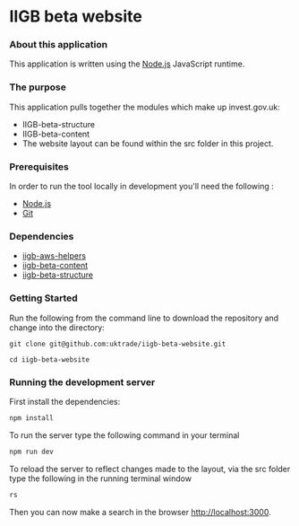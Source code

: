 
IIGB beta website
=====================

### About this application

This application is written using the [Node.js](https://nodejs.org/en/) JavaScript runtime.

### The purpose

This application pulls together the modules which make up invest.gov.uk:

- IIGB-beta-structure
- IIGB-beta-content
- The website layout can be found within the src folder in this project.


### Prerequisites

In order to run the tool locally in development you'll need the following :

- [Node.js](https://nodejs.org/en/)
- [Git](https://git-scm.com/downloads) 

### Dependencies

- [iigb-aws-helpers](https://github.com/uktrade/iigb-aws-helpers)
- [iigb-beta-content](https://github.com/uktrade/iigb-beta-content)
- [iigb-beta-structure](https://github.com/uktrade/iigb-beta-structure)

### Getting Started

Run the following from the command line to download the repository and change into the directory:

```
git clone git@github.com:uktrade/iigb-beta-website.git

cd iigb-beta-website
```

### Running the development server

First install the dependencies:

```bash
npm install
```

To run the server type the following command in your terminal

```bash
npm run dev
```

To reload the server to reflect changes made to the layout, via the src folder type the following in the running terminal window

```bash
rs
```

Then you can now make a search in the browser [http://localhost:3000](http://localhost:3000).
